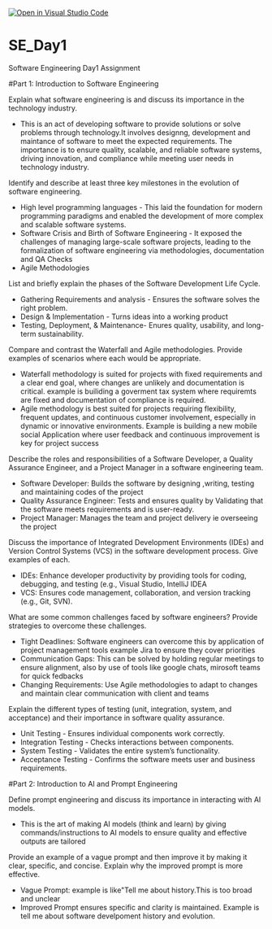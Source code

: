 [![Open in Visual Studio Code](https://classroom.github.com/assets/open-in-vscode-2e0aaae1b6195c2367325f4f02e2d04e9abb55f0b24a779b69b11b9e10269abc.svg)](https://classroom.github.com/online_ide?assignment_repo_id=18447770&assignment_repo_type=AssignmentRepo)
# SE_Day1
Software Engineering Day1 Assignment

#Part 1: Introduction to Software Engineering

Explain what software engineering is and discuss its importance in the technology industry.
- This is an act of developing software to provide solutions or solve problems through technology.It involves designng, development and maintance of software to meet the expected requirements.
The importance is to ensure quality, scalable, and reliable software systems, driving innovation, and compliance while meeting user needs in technology industry.

Identify and describe at least three key milestones in the evolution of software engineering.
 - High level programming languages - This laid the foundation for modern programming paradigms and enabled the development of more complex and scalable software systems.
 - Software Crisis and Birth of Software Engineering - It exposed the challenges of managing large-scale software projects, leading to the formalization of software engineering via methodologies, documentation and QA Checks
- Agile Methodologies 

List and briefly explain the phases of the Software Development Life Cycle.
- Gathering Requirements and analysis - Ensures the software solves the right problem.
- Design & Implementation - Turns ideas into a working product
- Testing, Deployment, & Maintenance- Enures quality, usability, and long-term sustainability.

Compare and contrast the Waterfall and Agile methodologies. Provide examples of scenarios where each would be appropriate.
- Waterfall methodology  is suited for projects with fixed requirements and a clear end goal, where changes are unlikely and documentation is critical. example is builiding a goverment tax system where requiremts are fixed and documentation of compliance is required. 
- Agile methodology is best suited  for projects requiring flexibility, frequent updates, and continuous customer involvement, especially in dynamic or innovative environments. Example is building a new mobile social Application where user feedback and continuous improvement is key for project success

Describe the roles and responsibilities of a Software Developer, a Quality Assurance Engineer, and a Project Manager in a software engineering team.
- Software Developer: Builds the software by designing ,writing, testing and maintaining codes of the project
- Quality Assurance Engineer: Tests and ensures quality by Validating that the software meets requirements and is user-ready.
- Project Manager: Manages the team and project delivery ie overseeing the project

Discuss the importance of Integrated Development Environments (IDEs) and Version Control Systems (VCS) in the software development process. Give examples of each.
- IDEs: Enhance developer productivity by providing tools for coding, debugging, and testing (e.g., Visual Studio, IntelliJ IDEA
- VCS: Ensures code management, collaboration, and version tracking (e.g., Git, SVN).

What are some common challenges faced by software engineers? Provide strategies to overcome these challenges.
- Tight Deadlines: Software engineers can overcome this by application of project management tools example Jira to ensure they cover priorities
- Communication Gaps: This can be solved by holding regular meetings to ensure alignment, also by use of tools like google chats, mirosoft teams for quick fedbacks
- Changing Requirements:  Use Agile methodologies to adapt to changes and maintain clear communication with client and teams

Explain the different types of testing (unit, integration, system, and acceptance) and their importance in software quality assurance.
- Unit Testing - Ensures individual components work correctly.
- Integration Testing - Checks interactions between components.
- System Testing - Validates the entire system’s functionality.
- Acceptance Testing - Confirms the software meets user and business requirements.

#Part 2: Introduction to AI and Prompt Engineering

Define prompt engineering and discuss its importance in interacting with AI models.
- This is the art of making AI models (think and learn) by giving commands/instructions to AI models to ensure quality and effective outputs are tailored

Provide an example of a vague prompt and then improve it by making it clear, specific, and concise. Explain why the improved prompt is more effective.
- Vague Prompt: example is like"Tell me about history.This is too broad and unclear
- Improved Prompt ensures specific and clarity is maintained. Example is tell me about software develpoment history and evolution.
